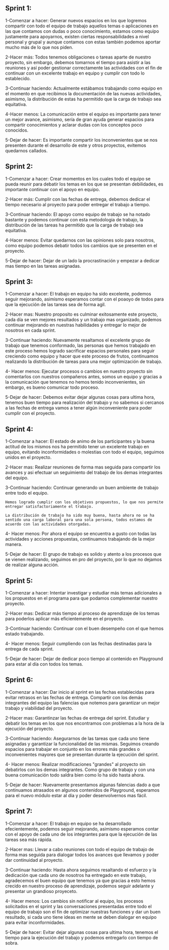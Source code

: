 ## Sprint 1:
1-Comenzar a hacer:
    Generar nuevos espacios en los que logremos compartir con todo el equipo de trabajo aquellos temas o aplicaciones en las que contamos con dudas o poco conocimiento, estamos como equipo justamente para apoyarnos, existen ciertas responsabilidades a nivel personal y grupal y aunque contamos con estas también podemos aportar mucho más de lo que nos piden.

2-Hacer más:
    Todos tenemos obligaciones o tareas aparte de nuestro proyecto, sin embargo, debemos tomarnos el tiempo para asistir a las reuniones y así poder gestionar correctamente las actividades con el fin de continuar con un excelente trabajo en equipo y cumplir con todo lo establecido.

3-Continuar haciendo:
    Actualmente estábamos trabajando como equipo en el momento en que recibimos la documentación de las nuevas actividades, asimismo, la distribución de estas ha permitido que la carga de trabajo sea equitativa.

4-Hacer menos:
    La comunicación entre el equipo es importante para tener un mejor avance, asimismo, sería de gran ayuda generar espacios para compartir conocimientos y aclarar dudas con los conceptos poco conocidos.

5-Dejar de hacer:
    Es importante compartir los inconvenientes que se nos presenten durante el desarrollo de este y otros proyectos, evitemos quedarnos callados.


## Sprint 2:
1-Comenzar a hacer:
    Crear momentos en los cuales todo el equipo se pueda reunir para debatir los temas en los que se presentan debilidades, es importante continuar con el apoyo en equipo.

2-Hacer más:
    Cumplir con las fechas de entrega, debemos dedicar el tiempo necesario al proyecto para poder entregar el trabajo a tiempo.

3-Continuar haciendo:
    El apoyo como equipo de trabajo se ha notado bastante y podemos continuar con esta metodologia de trabajo, la distribución de las tareas ha permitido que la carga de trabajo sea equitativa.

4-Hacer menos:
    Evitar quedarnos con las opiniones solo para nosotros, como equipo podemos debatir todos los cambios que se presenten en el proyecto.    

5-Dejar de hacer:
    Dejar de un lado la procrastinación y empezar a dedicar mas tiempo en las tareas asignadas.


## Sprint 3:
1-Comenzar a hacer: 
    El trabajo en equipo ha sido excelente, podemos seguir mejorando, asimismo esperamos contar con el poaoyo de todos para que la ejecución de las tareas sea de forma agil.

2-Hacer mas:
    Nuestro proposito es culminar exitosamente este proyecto, cada día se ven mejores resultados y un trabajo mas organizado, podemos continuar mejorando en nuestras habilidades y entregar lo mejor de nosotros en cada sprint.

3-Continuar haciendo:
    Nuevamente resaltamos el excelente grupo de trabajo que tenemos conformado, las personas que hemos trabajado en este proceso hemos logrado sacrificar espacios personales para seguir creciendo como equipo y hacer que este proceso de frutos, continuamos realizando la distribución de tareas para una mejor optimización de trabajo.

4- Hacer menos:
    Ejecutar procesos o cambios en nuestro proyecto sin comentarlos con nuestros compañeros antes, somos un equipo y gracias a la comunicación que tenemos no hemos tenido inconvenientes, sin embargo, es bueno comunicar todo proceso.

5-Dejar de hacer:
    Debemos evitar dejar algunas cosas para ultima hora, tenemos buen tiempo para realización del trabajo y no sabemos si cercanos a las fechas de entrega vamos a tener algún inconveniente para poder cumplir con el proyecto.


## Sprint 4:
1-Comenzar a hacer: 
    El estado de animo de los participantes y la buena actitud de los mismos nos ha permitido tener un excelente trabajo en equipo, evitando inconformidades o molestias con todo el equipo, seguimos unidos en el proyecto.

2-Hacer mas:
    Realizar reuniones de forma mas seguida para compartir los avances y asi efectuar un seguimiento del trabajo de los demas integrantes del equipo.

3-Continuar haciendo:
    Continuar generando un buen ambiente de trabajo entre todo el equipo.

    Hemos logrado cumplir con los objetivos propuestos, lo que nos permite entregar satisfactoriamente el trabajo.

    La distribución de trabajo ha sido muy buena, hasta ahora no se ha sentido una carga laboral para una sola persona, todos estamos de acuerdo con las actividades otorgadas.

4- Hacer menos:
    Por ahora el equipo se encuentra a gusto con todas las actividades y acciones propuestas, continuamos trabajando de la mejor manera.

5-Dejar de hacer:
    El grupo de trabajo es solido y atento a los procesos que se vienen realizando, seguimos en pro del proyecto, por lo que no dejamos de realizar alguna acción.


## Sprint 5:
1-Comenzar a hacer: 
    Intentar investigar y estudiar más temas adicionales a los propuestos en el programa para que podamos complementar nuestro proyecto.

2-Hacer mas:
    Dedicar más tiempo al proceso de aprendizaje de los temas para poderlos aplicar más eficientemente en el proyecto.

3-Continuar haciendo:
    Continuar con el buen desempeño con el que hemos estado trabajando.

4- Hacer menos:
    Seguir cumpliendo con las fechas destinadas para la entrega de cada sprint.

5-Dejar de hacer:
    Dejar de dedicar poco tiempo al contenido en Playground para estar al día con todos los temas.


## Sprint 6:
1-Comenzar a hacer:
    Dar inicio al sprint en las fechas establecidas para evitar retrasos en las fechas de entrega.
    Compartir con los demás integrantes del equipo las falencias que notemos para garantizar un mejor trabajo y viabilidad del proyecto.

2-Hacer mas:
    Garantinzar las fechas de entrega del sprint.
    Estudiar y debatir los temas en los que nos encontramos con problemas a la hora de la ejecución del proyecto.

3-Continuar haciendo:
    Asegurarnos de las tareas que cada uno tiene asignadas y garantizar la funcionalidad de las mismas.
    Seguimos creando espacios para trabajar en conjunto en los errores más grandes o inconvenientes mayores que se presentan durante la ejecución del sprint.

4- Hacer menos:
    Realizar modificaciones "grandes" al proyecto sin debatirlos con los demas integrantes. Como grupo de trabajo y con una buena comunicación todo saldra bien como lo ha sido hasta ahora.

5-Dejar de hacer:
    Nuevamente presentamos algunas falencias dado a que continuamos atrasados en algunos contenidos de Playground, esperamos para el nuevo módulo estar al día y poder desenvolvernos mas fácil.


## Sprint 7:
1-Comenzar a hacer:
    El trabajo en equipo se ha desarrollado efecientemente, podemos seguir mejorando, asimismo esperamos contar con el apoyo de cada uno de los integrantes para que la ejecución de las tareas sea más rápida.

2-Hacer mas:
    Llevar a cabo reuniones con todo el equipo de trabajo de forma mas seguida para dialogar todos los avances que llevamos y poder dar continuidad al proyecto.

3-Continuar haciendo:
    Hasta ahora seguimos resaltando el esfuerzo y la dedicación que cada uno de nosotros ha entregado en este trabajo, agradecemos el buen equipo que tenemos ya que gracias a esto hemos crecido en nuestro proceso de aprendizaje, podemos seguir adelante y presentar un grandioso proyeceto.

4- Hacer menos:
    Los cambios sin notificar al equipo, los procesos solicitados en el sprint y las conversaciones presentadas entre todo el equipo de trabajo son el fin de optimizar nuestras funciones y dar un buen resultado, si cada uno tiene ideas en mente se deben dialogar en equipo para evitar inconformidades.

5-Dejar de hacer:
    Evitar dejar algunas cosas para ultima hora, tenemos el tiempo para la ejecución del trabajo y podemos entregarlo con tiempo de sobra.